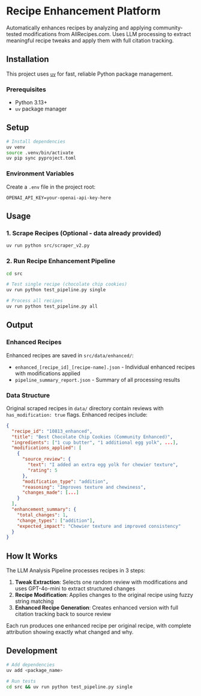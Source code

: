 # Recipe Enhancement Platform

Automatically enhances recipes by analyzing and applying community-tested modifications from AllRecipes.com. Uses LLM processing to extract meaningful recipe tweaks and apply them with full citation tracking.

## Installation

This project uses [`uv`](https://docs.astral.sh/uv/) for fast, reliable Python package management.

### Prerequisites

- Python 3.13+
- `uv` package manager

## Setup

```bash
# Install dependencies
uv venv
source .venv/bin/activate
uv pip sync pyproject.toml
```

### Environment Variables

Create a `.env` file in the project root:

```env
OPENAI_API_KEY=your-openai-api-key-here
```

## Usage

### 1. Scrape Recipes (Optional - data already provided)

```bash
uv run python src/scraper_v2.py
```

### 2. Run Recipe Enhancement Pipeline

```bash
cd src

# Test single recipe (chocolate chip cookies)
uv run python test_pipeline.py single

# Process all recipes
uv run python test_pipeline.py all
```

## Output

### Enhanced Recipes

Enhanced recipes are saved in `src/data/enhanced/`:

- `enhanced_[recipe_id]_[recipe-name].json` - Individual enhanced recipes with modifications applied
- `pipeline_summary_report.json` - Summary of all processing results

### Data Structure

Original scraped recipes in `data/` directory contain reviews with `has_modification: true` flags. Enhanced recipes include:

```json
{
  "recipe_id": "10813_enhanced",
  "title": "Best Chocolate Chip Cookies (Community Enhanced)",
  "ingredients": ["1 cup butter", "1 additional egg yolk", ...],
  "modifications_applied": [
    {
      "source_review": {
        "text": "I added an extra egg yolk for chewier texture",
        "rating": 5
      },
      "modification_type": "addition",
      "reasoning": "Improves texture and chewiness",
      "changes_made": [...]
    }
  ],
  "enhancement_summary": {
    "total_changes": 1,
    "change_types": ["addition"],
    "expected_impact": "Chewier texture and improved consistency"
  }
}
```

## How It Works

The LLM Analysis Pipeline processes recipes in 3 steps:

1. **Tweak Extraction**: Selects one random review with modifications and uses GPT-4o-mini to extract structured changes
2. **Recipe Modification**: Applies changes to the original recipe using fuzzy string matching
3. **Enhanced Recipe Generation**: Creates enhanced version with full citation tracking back to source review

Each run produces one enhanced recipe per original recipe, with complete attribution showing exactly what changed and why.

## Development

```bash
# Add dependencies
uv add <package_name>

# Run tests
cd src && uv run python test_pipeline.py single
```
